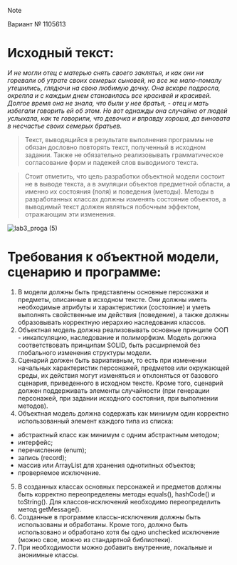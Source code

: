 > [!NOTE]
> Вариант № 1105613

# Исходный текст:
*И не могли отец с матерью снять своего заклятья, и как они ни горевали об утрате своих семерых сыновей, но все же мало-помалу утешились, 
глядючи на свою любимую дочку. Она вскоре подросла, окрепла и с каждым днем становилась все красивей и красивей. Долгое время она не знала, 
что были у нее братья, - отец и мать избегали говорить ей об этом. Но вот однажды она случайно от людей услыхала, как те говорили, что девочка 
и вправду хороша, да виновата в несчастье своих семерых братьев.*

>Текст, выводящийся в результате выполнения программы не обязан дословно повторять текст, полученный в исходном задании. Также не обязательно реализовывать 
грамматическое согласование форм и падежей слов выводимого текста. 

>Стоит отметить, что цель разработки объектной модели состоит не в выводе текста, а в эмуляции объектов предметной области, а именно их состояния (поля) и 
поведения (методы). Методы в разработанных классах должны изменять состояние объектов, а выводимый текст должен являться побочным эффектом, отражающим эти изменения.

![lab3_proga (5)](https://github.com/user-attachments/assets/ff3559ec-6c0f-4c87-9dc1-3e1f5207124e)


# Требования к объектной модели, сценарию и программе:

1) В модели должны быть представлены основные персонажи и предметы, описанные в исходном тексте. Они должны иметь необходимые атрибуты и характеристики
(состояние) и уметь выполнять свойственные им действия (поведение), а также должны образовывать корректную иерархию наследования классов.
2) Объектная модель должна реализовывать основные принципе ООП - инкапсуляцию, наследование и полиморфизм. Модель должна соответствовать принципам SOLID,
быть расширяемой без глобального изменения структуры модели. 
3) Сценарий должен быть вариативным, то есть при изменении начальных характеристик персонажей, предметов или окружающей среды, их действия могут изменяться и
отклоняться от базового сценария, приведенного в исходном тексте. Кроме того, сценарий должен поддерживать элементы случайности (при генерации персонажей,
при задании исходного состояния, при выполнении методов).
4) Объектная модель должна содержать как минимум один корректно использованный элемент каждого типа из списка:
  - абстрактный класс как минимум с одним абстрактным методом;
  - интерфейс;
  - перечисление (enum);
  - запись (record);
  - массив или ArrayList для хранения однотипных объектов;
  - проверяемое исключение.
5) В созданных классах основных персонажей и предметов должны быть корректно переопределены методы equals(), hashCode() и toString(). Для классов-исключений
необходимо переопределить метод getMessage().
6) Созданные в программе классы-исключения должны быть использованы и обработаны. Кроме того, должно быть использовано и обработано хотя бы одно unchecked
исключение (можно свое, можно из стандартной библиотеки).
7) При необходимости можно добавить внутренние, локальные и анонимные классы.
